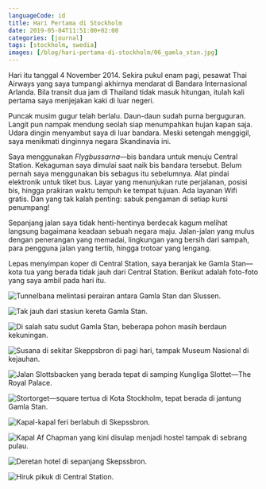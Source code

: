```yaml
---
languageCode: id
title: Hari Pertama di Stockholm
date: 2019-05-04T11:51:00+02:00
categories: [journal]
tags: [stockholm, swedia]
images: [/blog/hari-pertama-di-stockholm/06_gamla_stan.jpg]
---
```

Hari itu tanggal 4 November 2014. Sekira pukul enam pagi, pesawat Thai Airways yang saya tumpangi akhirnya mendarat di Bandara Internasional Arlanda. Bila transit dua jam di Thailand tidak masuk hitungan, itulah kali pertama saya menjejakan kaki di luar negeri.

Puncak musim gugur telah berlalu. Daun-daun sudah purna berguguran. Langit pun nampak mendung seolah siap menumpahkan hujan kapan saja. Udara dingin menyambut saya di luar bandara. Meski setengah menggigil, saya menikmati dinginnya negara Skandinavia ini.

Saya menggunakan *Flygbussarna*—bis bandara untuk menuju Central Station. Kekaguman saya dimulai saat naik bis bandara tersebut. Belum pernah saya menggunakan bis sebagus itu sebelumnya. Alat pindai elektronik untuk tiket bus. Layar yang menunjukan rute perjalanan, posisi bis, hingga prakiran waktu tempuh ke tempat tujuan. Ada layanan Wifi gratis. Dan yang tak kalah penting: sabuk pengaman di setiap kursi penumpang!

Sepanjang jalan saya tidak henti-hentinya berdecak kagum melihat langsung bagaimana keadaan sebuah negara maju. Jalan-jalan yang mulus dengan penerangan yang memadai, lingkungan yang bersih dari sampah, para pengguna jalan yang tertib, hingga trotoar yang lengang.

Lepas menyimpan koper di Central Station, saya beranjak ke Gamla Stan—kota tua yang berada tidak jauh dari Central Station. Berikut adalah foto-foto yang saya ambil pada hari itu.

![Tunnelbana melintasi perairan antara Gamla Stan dan Slussen.](01_gamla_stan.jpg)

![Tak jauh dari stasiun kereta Gamla Stan.](02_gamla_stan.jpg)

![Di salah satu sudut Gamla Stan, beberapa pohon masih berdaun kekuningan.](03_gamla_stan.jpg)

![Susana di sekitar Skeppsbron di pagi hari, tampak Museum Nasional di kejauhan.](04_kungliga_slottet.jpg)

![Jalan Slottsbacken yang berada tepat di samping Kungliga Slottet—The Royal Palace.](05_kungliga_slottet.jpg)

![Stortorget—square tertua di Kota Stockholm, tepat berada di jantung Gamla Stan.](06_gamla_stan.jpg)

![Kapal-kapal feri berlabuh di Skepssbron.](07_skeppsbron.jpg)

![Kapal Af Chapman yang kini disulap menjadi hostel tampak di sebrang pulau.](08_skeppsbron.jpg)

![Deretan hotel di sepanjang Skepssbron.](09_skeppsbron.jpg)

![Hiruk pikuk di Central Station.](10_central_station.jpg)
